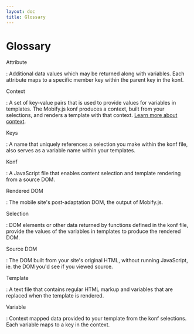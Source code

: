 ```yaml
---
layout: doc
title: Glossary
---
```


# Glossary

Attribute

: Additional data values which may be returned along with variables.
Each attribute maps to a specific member key within the parent key 
in the konf.

Context

: A set of key-value pairs that is used to provide values for 
variables in templates. The Mobify.js konf produces a context, 
built from your selections, and renders a template with that 
context.
[Learn more about context](../template-reference/#understanding-context).

Keys

: A name that uniquely references a selection you make within the konf 
file, also serves as a variable name within your templates.

Konf

: A JavaScript file that enables content selection and template 
rendering from a source DOM.

Rendered DOM

: The mobile site's post-adaptation DOM, the output of Mobify.js.

Selection

: DOM elements or other data returned by functions defined in the konf 
file, provide the values of the variables in templates to produce 
the rendered DOM.

Source DOM 

: The DOM built from your site's original HTML, without running 
JavaScript, ie. the DOM you'd see if you viewed source.

Template

: A text file that contains regular HTML markup and variables that are 
replaced when the template is rendered.

Variable

: Context mapped data provided to your template from the konf 
selections. Each variable maps to a key in the context.
